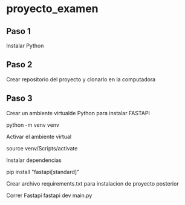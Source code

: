 # proyecto_examen

## Paso 1
Instalar Python

## Paso 2
Crear repositorio del proyecto y clonarlo en la computadora

## Paso 3
Crear un ambiente virtualde Python para instalar FASTAPI

python -m venv venv

Activar el ambiente virtual

source venv/Scripts/activate

Instalar dependencias

pip install "fastapi[standard]"

Crear archivo requirements.txt para instalacion de proyecto posterior

Correr Fastapi
fastapi dev main.py